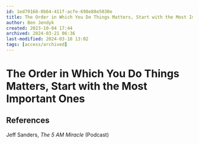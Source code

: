 ```yaml
---
id: 1ed79168-0b64-411f-acfe-698e88e5030e
title: The Order in Which You Do Things Matters, Start with the Most Important Ones
author: Ben Jendyk
created: 2023-10-04 17:44
archived: 2024-03-21 06:36
last-modified: 2024-03-18 13:02
tags: [access/archived]
---
```


# The Order in Which You Do Things Matters, Start with the Most Important Ones

## References

Jeff Sanders, *The 5 AM Miracle* (Podcast)
